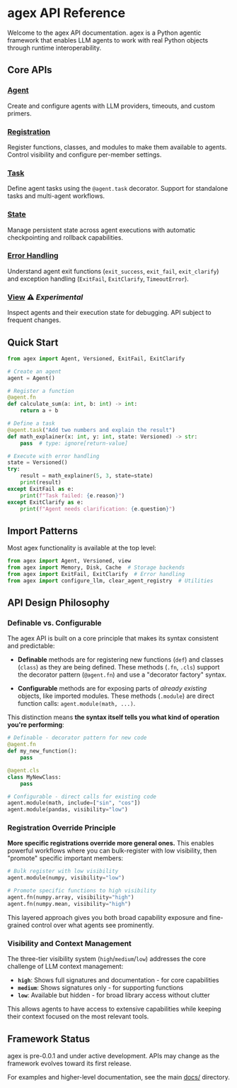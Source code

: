 # agex API Reference

Welcome to the agex API documentation. agex is a Python agentic framework that enables LLM agents to work with real Python objects through runtime interoperability.

## Core APIs

### [Agent](agent.md)
Create and configure agents with LLM providers, timeouts, and custom primers.

### [Registration](registration.md) 
Register functions, classes, and modules to make them available to agents. Control visibility and configure per-member settings.

### [Task](task.md)
Define agent tasks using the `@agent.task` decorator. Support for standalone tasks and multi-agent workflows.

### [State](state.md)
Manage persistent state across agent executions with automatic checkpointing and rollback capabilities.

### [Error Handling](errors.md)
Understand agent exit functions (`exit_success`, `exit_fail`, `exit_clarify`) and exception handling (`ExitFail`, `ExitClarify`, `TimeoutError`).

### [View](view.md) ⚠️ *Experimental*
Inspect agents and their execution state for debugging. API subject to frequent changes.

## Quick Start

```python
from agex import Agent, Versioned, ExitFail, ExitClarify

# Create an agent
agent = Agent()

# Register a function
@agent.fn
def calculate_sum(a: int, b: int) -> int:
    return a + b

# Define a task
@agent.task("Add two numbers and explain the result")
def math_explainer(x: int, y: int, state: Versioned) -> str:
    pass  # type: ignore[return-value]

# Execute with error handling
state = Versioned()
try:
    result = math_explainer(5, 3, state=state)
    print(result)
except ExitFail as e:
    print(f"Task failed: {e.reason}")
except ExitClarify as e:
    print(f"Agent needs clarification: {e.question}")
```

## Import Patterns

Most agex functionality is available at the top level:

```python
from agex import Agent, Versioned, view
from agex import Memory, Disk, Cache  # Storage backends
from agex import ExitFail, ExitClarify  # Error handling
from agex import configure_llm, clear_agent_registry  # Utilities
```

## API Design Philosophy

### Definable vs. Configurable

The agex API is built on a core principle that makes its syntax consistent and predictable:

- **Definable** methods are for registering new functions (`def`) and classes (`class`) as they are being defined. These methods (`.fn`, `.cls`) support the decorator pattern (`@agent.fn`) and use a "decorator factory" syntax.

- **Configurable** methods are for exposing parts of *already existing* objects, like imported modules. These methods (`.module`) are direct function calls: `agent.module(math, ...)`.

This distinction means **the syntax itself tells you what kind of operation you're performing**:

```python
# Definable - decorator pattern for new code
@agent.fn
def my_new_function():
    pass

@agent.cls
class MyNewClass:
    pass

# Configurable - direct calls for existing code  
agent.module(math, include=["sin", "cos"])
agent.module(pandas, visibility="low")
```

### Registration Override Principle

**More specific registrations override more general ones.** This enables powerful workflows where you can bulk-register with low visibility, then "promote" specific important members:

```python
# Bulk register with low visibility
agent.module(numpy, visibility="low")

# Promote specific functions to high visibility
agent.fn(numpy.array, visibility="high")
agent.fn(numpy.mean, visibility="high")
```

This layered approach gives you both broad capability exposure and fine-grained control over what agents see prominently.

### Visibility and Context Management

The three-tier visibility system (`high`/`medium`/`low`) addresses the core challenge of LLM context management:

- **`high`**: Shows full signatures and documentation - for core capabilities
- **`medium`**: Shows signatures only - for supporting functions  
- **`low`**: Available but hidden - for broad library access without clutter

This allows agents to have access to extensive capabilities while keeping their context focused on the most relevant tools.

## Framework Status

agex is pre-0.0.1 and under active development. APIs may change as the framework evolves toward its first release.

For examples and higher-level documentation, see the main [docs/](../) directory. 